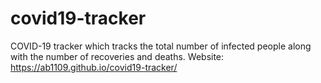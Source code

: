 # covid19-tracker
COVID-19 tracker which tracks the total number of infected people along with the number of recoveries and deaths.
Website:  https://ab1109.github.io/covid19-tracker/

